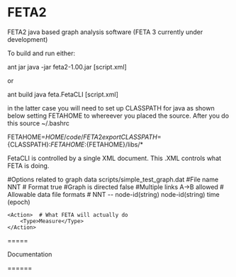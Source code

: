 FETA2
=====

FETA2 java based graph analysis software (FETA 3 currently under development)

To build and run either:

ant jar
java -jar feta2-1.00.jar [script.xml]

or

ant build
java feta.FetaCLI [script.xml]

in the latter case you will need to set up CLASSPATH for java as shown below setting FETAHOME to whereever you placed the source.  After you do this source ~/.bashrc

FETAHOME=${HOME}/code/FETA2
export CLASSPATH=${CLASSPATH}:${FETAHOME}:${FETAHOME}/libs/*




FetaCLI is controlled by a single XML document. This .XML controls what FETA is doing.

<FetaOptions>
    <DataFile>  #Options related to graph data
        <Name>scripts/simple_test_graph.dat</Name>  #File name
        <Format>NNT</Format>   # Format
        <Directed>true</Directed>       #Graph is directed
        <Complex>false</Complex>        #Multiple links A->B allowed
    </DataFile>
# Allowable data file formats
# NNT -- node-id(string) node-id(string) time (epoch)    


    <Action>  # What FETA will actually do
        <Type>Measure</Type>
    </Action>
</FetaOptions>

=====

Documentation

======
